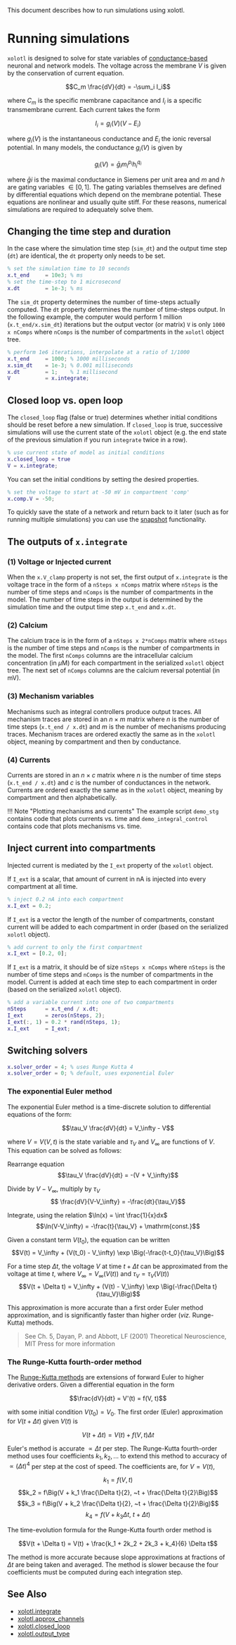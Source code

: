 This document describes how to run simulations using xolotl.


# Running simulations
`xolotl` is designed to solve for state variables of [conductance-based](http://www.scholarpedia.org/article/Conductance-based_models) neuronal and network models.
The voltage across the membrane $V$ is given by the conservation of current equation.

$$C_m \frac{dV}{dt} = -\sum_i I_i$$

where $C_m$ is the specific membrane capacitance and $I_i$ is a specific transmembrane current. Each current takes the form

$$I_i = g_i(V) (V - E_i)$$

where $g_i(V)$ is the instantaneous conductance and $E_i$ the ionic reversal potential. In many models, the conductance $g_i(V)$ is given by

$$g_i(V) = \bar{g}_i m_i^{p_i} h_i^{q_i}$$


where $\bar{g} i$ is the maximal conductance in Siemens per unit area and $m$ and $h$ are gating variables $\in[0, 1]$. The gating variables themselves are defined by differential equations which depend on the membrane potential. These equations are nonlinear and usually quite stiff. For these reasons, numerical simulations are required to adequately solve them.


## Changing the time step and duration

In the case where the simulation time step (`sim_dt`) and the output time step (`dt`) are identical, the `dt` property only needs to be set.

```matlab
% set the simulation time to 10 seconds
x.t_end 	= 10e3; % ms
% set the time-step to 1 microsecond
x.dt 		= 1e-3; % ms
```

The `sim_dt` property determines the number of time-steps actually computed. The `dt` property determines the number of time-steps output. In the following example, the computer would perform 1 million (`x.t_end/x.sim_dt`) iterations but the output vector (or matrix) `V` is only `1000 x nComps` where `nComps` is the number of compartments in the `xolotl` object tree.

```matlab
% perform 1e6 iterations, interpolate at a ratio of 1/1000
x.t_end 	= 1000; % 1000 milliseconds
x.sim_dt	= 1e-3; % 0.001 milliseconds
x.dt 		= 1;	% 1 millisecond
V 			= x.integrate;
```

## Closed loop vs. open loop
The `closed_loop` flag (false or true) determines whether initial conditions should be reset before a new simulation. If `closed_loop` is true, successive simulations will use the current state of the `xolotl` object (e.g. the end state of the previous simulation if you run `integrate` twice in a row).

```matlab
% use current state of model as initial conditions
x.closed_loop = true
V = x.integrate;
```

You can set the initial conditions by setting the desired properties.

```matlab
% set the voltage to start at -50 mV in compartment 'comp'
x.comp.V = -50;
```

To quickly save the state of a network and return back to it later (such as for running multiple simulations)
you can use the [snapshot](snapshots.md) functionality.

## The outputs of `x.integrate`

### (1) Voltage or Injected current
When the `x.V_clamp` property is not set, the first output of `x.integrate` is the voltage trace in the form of a `nSteps x nComps` matrix where `nSteps` is the number of time steps and `nComps` is the number of compartments in the model. The number of time steps in the output is determined by the simulation time and the output time step `x.t_end` and `x.dt`.

### (2) Calcium
The calcium trace is in the form of a `nSteps x 2*nComps` matrix where `nSteps` is the number of time steps and `nComps` is the number of compartments in the model. The first `nComps` columns are the intracellular calcium concentration (in $\mu$M) for each compartment in the serialized `xolotl` object tree. The next set of `nComps` columns are the calcium reversal potential (in mV).

### (3) Mechanism variables

Mechanisms such as integral controllers produce output traces. All mechanism
traces are stored in an $n \times m$ matrix where $n$ is the number of time steps
(`x.t_end / x.dt`) and $m$ is the number of mechanisms producing traces. Mechanism
traces are ordered exactly the same as in the `xolotl` object, meaning by compartment
and then by conductance.

### (4) Currents

Currents are stored in an $n \times c$ matrix where $n$ is the number of time steps
(`x.t_end / x.dt`) and $c$ is the number of conductances in the network. Currents
are ordered exactly the same as in the `xolotl` object, meaning by compartment and
then alphabetically.

!!! Note "Plotting mechanisms and currents"
    The example script `demo_stg` contains code that plots currents vs. time and `demo_integral_control` contains code that plots mechanisms vs. time.

## Inject current into compartments
Injected current is mediated by the `I_ext` property of the `xolotl` object.

If `I_ext` is a scalar, that amount of current in $\mathrm{nA}$ is injected into every compartment at all time.

```matlab
% inject 0.2 nA into each compartment
x.I_ext = 0.2;
```

If `I_ext` is a vector the length of the number of compartments, constant current will be added to each compartment in order (based on the serialized `xolotl` object).

```matlab
% add current to only the first compartment
x.I_ext = [0.2, 0];
```

If `I_ext` is a matrix, it should be of size `nSteps x nComps` where `nSteps` is the number of time steps and `nComps` is the number of compartments in the model. Current is added at each time step to each compartment in order (based on the serialized `xolotl` object).

```matlab
% add a variable current into one of two compartments
nSteps 		= x.t_end / x.dt;
I_ext		= zeros(nSteps, 2);
I_ext(:, 1) = 0.2 * rand(nSteps, 1);
x.I_ext 	= I_ext;
```


## Switching solvers

```matlab
x.solver_order = 4; % uses Runge Kutta 4
x.solver_order = 0; % default, uses exponential Euler
```

### The exponential Euler method
The exponential Euler method is a time-discrete solution to differential equations of the form:

$$\tau_V \frac{dV}{dt} = V_\infty - V$$

where $V = V(V, t)$ is the state variable and $\tau_V$ and $V_\infty$ are functions of $V$. This equation can be solved as follows:

Rearrange equation
$$\tau_V \frac{dV}{dt} = -(V + V_\infty)$$

Divide by $V - V_\infty$, multiply by $\tau_V$
$$ \frac{dV}{V-V_\infty} = -\frac{dt}{\tau_V}$$

Integrate, using the relation $\ln(x) = \int \frac{1}{x}dx$
$$\ln(V-V_\infty) = -\frac{t}{\tau_V} + \mathrm{const.}$$

Given a constant term $V(t_0)$, the equation can be written
$$V(t) = V_\infty + (V(t_0) - V_\infty) \exp \Big(-\frac{t-t_0}{\tau_V}\Big)$$

For a time step $\Delta t$, the voltage $V$ at time $t + \Delta t$ can be approximated from the voltage at time $t$, where $V_\infty = V_\infty \big(V(t)\big)$ and $\tau_V = \tau_V\big(V(t)\big)$
$$V(t + \Delta t) = V_\infty + (V(t) - V_\infty) \exp \Big(-\frac{\Delta t}{\tau_V}\Big)$$

This approximation is more accurate than a first order Euler method approximation, and is significantly faster than higher order (*viz.* Runge-Kutta) methods.
> See Ch. 5, Dayan, P. and Abbott, LF (2001) Theoretical Neuroscience, MIT Press for more information

### The Runge-Kutta fourth-order method

The [Runge-Kutta methods](http://lpsa.swarthmore.edu/NumInt/NumIntFourth.html) are extensions of forward Euler to higher derivative orders. Given a differential equation in the form

$$\frac{dV}{dt} = V'(t) = f(V, t)$$

with some initial condition $V(t_0) = V_0$. The first order (Euler) approximation for $V(t + \Delta t)$ given $V(t)$ is

$$V(t + \Delta t) = V(t) + f(V, t) \Delta t$$

Euler's method is accurate $\propto \Delta t$ per step. The Runge-Kutta fourth-order method uses four coefficients $k_1, k_2, ...$ to extend this method to accuracy of $\propto (\Delta t) ^4$ per step at the cost of speed. The coefficients are, for $V = V(t)$,

$$ k_1 = f(V, t)$$
$$k_2 = f\Big(V + k_1 \frac{\Delta t}{2}, ~t  + \frac{\Delta t}{2}\Big)$$
$$k_3 = f\Big(V + k_2 \frac{\Delta t}{2}, ~t  + \frac{\Delta t}{2}\Big)$$
$$k_4 = f\Big(V + k_3 \Delta t, ~t  + \Delta t \Big)$$


The time-evolution formula for the Runge-Kutta fourth order method is

$$V(t + \Delta t) = V(t) + \frac{k_1 + 2k_2 + 2k_3 + k_4}{6} \Delta t$$

The method is more accurate because slope approximations at fractions of $\Delta t$ are being taken and averaged. The method is slower because the four coefficients must be computed during each integration step.




## See Also

* [xolotl.integrate](https://xolotl.readthedocs.io/en/master/reference/xolotl-methods/#integrate)
* [xolotl.approx_channels](https://xolotl.readthedocs.io/en/master/reference/xolotl-properties/#approx_channels)
* [xolotl.closed_loop](https://xolotl.readthedocs.io/en/master/reference/xolotl-properties/#closed_loop)
* [xolotl.output_type](https://xolotl.readthedocs.io/en/master/reference/xolotl-properties/#output_type)